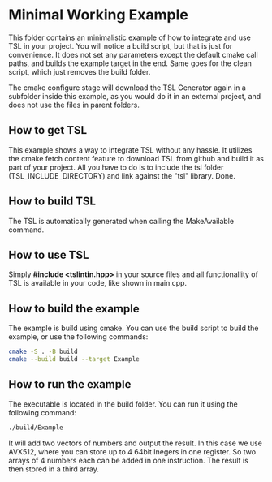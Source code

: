 # Minimal Working Example
This folder contains an minimalistic example of how to integrate and use TSL in your project.
You will notice a build script, but that is just for convenience. It does not set any parameters except the default cmake call paths, and builds the example target in the end.
Same goes for the clean script, which just removes the build folder.

The cmake configure stage will download the TSL Generator again in a subfolder inside this example, as you would do it in an external project, and does not use the files in parent folders. 

## How to get TSL
This example shows a way to integrate TSL without any hassle. It utilizes the cmake fetch content feature to download TSL from github and build it as part of your project.
All you have to do is to include the tsl folder (TSL_INCLUDE_DIRECTORY) and link against the "tsl" library. Done.

## How to build TSL
The TSL is automatically generated when calling the MakeAvailable command.

## How to use TSL
Simply <b>#include <tslintin.hpp></b> in your source files and all functionallity of TSL is available in your code, like shown in main.cpp.

## How to build the example
The example is build using cmake. You can use the build script to build the example, or use the following commands:
```bash
cmake -S . -B build
cmake --build build --target Example
```

## How to run the example
The executable is located in the build folder. You can run it using the following command:
```bash
./build/Example
```
It will add two vectors of numbers and output the result. In this case we use AVX512, where you can store up to 4 64bit Inegers in one register. So two arrays of 4 numbers each can be added in one instruction. The result is then stored in a third array.

